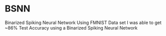 # BSNN
Binarized Spiking Neural Network
Using FMNIST Data set I was able to get ~86% Test Accuracy using a Binarized Spiking Neural Network
